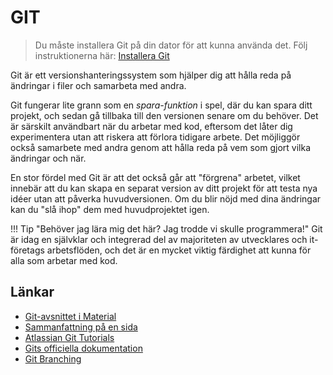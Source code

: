 # GIT

> Du måste installera Git på din dator för att kunna använda det. Följ instruktionerna här: [Installera Git](../guides/installgit.md)

Git är ett versionshanteringssystem som hjälper dig att hålla reda på ändringar i filer och samarbeta med andra.

Git fungerar lite grann som en *spara-funktion* i spel, där du kan spara ditt projekt, och sedan gå tillbaka till den versionen senare om du behöver. Det är särskilt användbart när du arbetar med kod, eftersom det låter dig experimentera utan att riskera att förlora tidigare arbete. Det möjliggör också samarbete med andra genom att hålla reda på vem som gjort vilka ändringar och när.  

En stor fördel med Git är att det också går att "förgrena" arbetet, vilket innebär att du kan skapa en separat version av ditt projekt för att testa nya idéer utan att påverka huvudversionen. Om du blir nöjd med dina ändringar kan du "slå ihop" dem med huvudprojektet igen.

!!! Tip "Behöver jag lära mig det här? Jag trodde vi skulle programmera!"
    Git är idag en självklar och integrerad del av majoriteten av utvecklares och it-företags arbetsflöden, och det är en mycket viktig färdighet att kunna för alla som arbetar med kod.

## Länkar

* [Git-avsnittet i Material](../../../material/misc/git/index.md)
* [Sammanfattning på en sida](https://training.github.com/downloads/github-git-cheat-sheet/)
* [Atlassian Git Tutorials](https://www.atlassian.com/git/tutorials)
* [Gits officiella dokumentation](https://git-scm.com/book/en/v2)
* [Git Branching](https://learngitbranching.js.org/)
